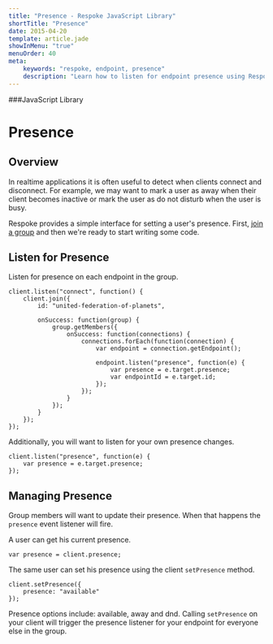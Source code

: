 ```yaml
---
title: "Presence - Respoke JavaScript Library"
shortTitle: "Presence"
date: 2015-04-20
template: article.jade
showInMenu: "true"
menuOrder: 40
meta:
    keywords: "respoke, endpoint, presence"
    description: "Learn how to listen for endpoint presence using Respoke"
---
```


###JavaScript Library
# Presence

## Overview

In realtime applications it is often useful to detect when clients connect and disconnect. For example, we may want to mark a user as away when their client becomes inactive or mark the user as do not disturb when the user is busy.

Respoke provides a simple interface for setting a user's presence. First, [join a group](/client/javascript/guide/group-discovery.html) and then we're ready to start writing some code.

## Listen for Presence

Listen for presence on each endpoint in the group.

    client.listen("connect", function() {
        client.join({
            id: "united-federation-of-planets",
            
            onSuccess: function(group) {
                group.getMembers({
                    onSuccess: function(connections) {
                        connections.forEach(function(connection) {
                            var endpoint = connection.getEndpoint();
                            
                            endpoint.listen("presence", function(e) {
                                var presence = e.target.presence;
                                var endpointId = e.target.id;
                            });
                        });
                    }
                });
            }
        });
    });
    
Additionally, you will want to listen for your own presence changes.

    client.listen("presence", function(e) {
        var presence = e.target.presence;
    });

## Managing Presence

Group members will want to update their presence. When that happens the `presence` event listener will fire.

A user can get his current presence.

    var presence = client.presence;
    
The same user can set his presence using the client `setPresence` method.

    client.setPresence({
        presence: "available"
    });
    
Presence options include: available, away and dnd. Calling `setPresence` on your client will trigger the presence listener for your endpoint for everyone else in the group.

